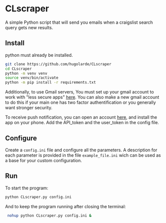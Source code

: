 # CLscraper

A simple Python script that will send you emails when a craigslist search query gets new results.


## Install 

python must already be installed.

```bash
git clone https://github.com/hugolarde/CLscraper
cd CLscraper
python -m venv venv
source venv/bin/activate
python -m pip install -r requirements.txt
```

Additionally, to use Gmail servers, You must set up your gmail account to work with "less secure apps" [here](https://myaccount.google.com/lesssecureapps?pli=1). 
You can also make a new gmail account to do this if your main one has two factor authentification or you generally want stronger security.

To receive push notification, you can open an account [here](https://pushover.net/), and install the app on your phone. Add the API_token and the user_token in the config file.

## Configure
Create a `config.ini` file and configure all the parameters. A description for each parameter is provided in the file `example_file.ini` wich can be used as a base for your custom configuration. 

## Run
To start the program: 
```bash
python CLscraper.py config.ini
```
And to keep the program running after closing the terminal: 
```bash
 nohup python CLscraper.py config.ini &
 ```
